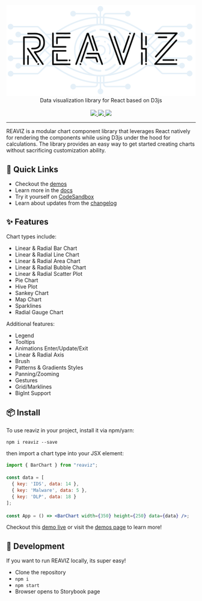 <p align="center">
  <img width="650" src="docs/assets/logo.png">
  <br />
  Data visualization library for React based on D3js
  <br /><br />
  
  <a href="https://circleci.com/gh/jask-oss/reaviz">
    <img src="https://circleci.com/gh/jask-oss/reaviz.svg?style=svg" />
  </a>
  <a href="https://npm.im/reaviz">
    <img src="https://img.shields.io/npm/v/reaviz.svg" />
  </a>
  <a href="https://github.com/jask-oss/reaviz/blob/master/LICENSE">
    <img src="https://badgen.now.sh/badge/license/apache2" />
  </a>
</p>

---

REAVIZ is a modular chart component library that leverages
React natively for rendering the components while using D3js under the
hood for calculations. The library provides an easy way to get started
creating charts without sacrificing customization ability.

## 🚀 Quick Links

- Checkout the [demos](https://jask-oss.github.io/reaviz/)
- Learn more in the [docs](/docs)
- Try it yourself on [CodeSandbox](https://codesandbox.io/embed/m7rl2z1989)
- Learn about updates from the [changelog](CHANGELOG.md)

## ✨ Features

Chart types include:

- Linear & Radial Bar Chart
- Linear & Radial Line Chart
- Linear & Radial Area Chart
- Linear & Radial Bubble Chart
- Linear & Radial Scatter Plot
- Pie Chart
- Hive Plot
- Sankey Chart
- Map Chart
- Sparklines
- Radial Gauge Chart

Additional features:

- Legend
- Tooltips
- Animations Enter/Update/Exit
- Linear & Radial Axis
- Brush
- Patterns & Gradients Styles
- Panning/Zooming
- Gestures
- Grid/Marklines
- BigInt Support

## 📦 Install

To use reaviz in your project, install it via npm/yarn:

```
npm i reaviz --save
```

then import a chart type into your JSX element:

```jsx
import { BarChart } from "reaviz";

const data = [
  { key: 'IDS', data: 14 },
  { key: 'Malware', data: 5 },
  { key: 'DLP', data: 18 }
];

const App = () => <BarChart width={350} height={250} data={data} />;
```

Checkout this [demo live](https://codesandbox.io/embed/m7rl2z1989) or
visit the [demos page](https://jask-oss.github.io/reaviz/) to learn more!

## 🔭 Development

If you want to run REAVIZ locally, its super easy!

- Clone the repository
- `npm i`
- `npm start`
- Browser opens to Storybook page
